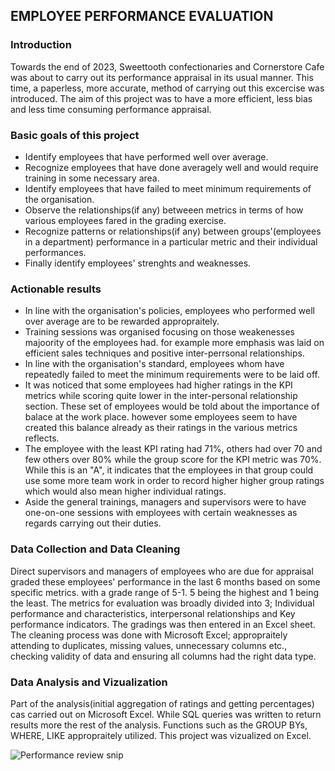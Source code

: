 ## EMPLOYEE PERFORMANCE EVALUATION

### Introduction
Towards the end of 2023, Sweettooth confectionaries and Cornerstore Cafe was about to carry out its performance appraisal in its usual manner. This time, a paperless, more accurate, method of carrying out this excercise was introduced. The aim of this project was to have a more efficient, less bias and less time consuming performance appraisal.
### Basic goals of this project
* Identify employees that have performed well over average.
* Recognize employees that have done averagely well and would require training in some necessary area.
* Identify employees that have failed to meet minimum requirements of the organisation.
* Observe the relationships(if any) betweeen metrics in terms of how various employees fared in the grading exercise.
* Recognize patterns or relationships(if any) between groups'(employees in a department) performance in a particular metric and their individual performances.
* Finally identify employees' strenghts and weaknesses.
### Actionable results
* In line with the organisation's policies, employees who performed well over average are to be rewarded appropraitely.
* Training sessions was organised focusing on those weakenesses majoority of the employees had. for example more emphasis was laid on efficient sales techniques and positive inter-perrsonal relationships.
* In line with the organisation's standard, employees whom have repeatedly failed to meet the minimum requirements were to be laid off.
* It was noticed that some employees had higher ratings in the KPI metrics while scoring quite lower in the inter-personal relationship section. These set of employees would be told about the importance of balace at the work place. however some employees seem to have created this balance already as their ratings in the various metrics reflects. 
* The employee with the least KPI rating had 71%, others had over 70 and few others over 80% while the group score for the KPI metric was 70%. While this is an "A", it indicates that the employees in that group could use some more team work in order to record higher higher group ratings which would also mean higher individual ratings.
* Aside the general trainings, managers and supervisors were to have one-on-one sessions with employees with certain weaknesses as regards carrying out their duties.
### Data Collection and Data Cleaning
Direct supervisors and managers of employees who are due for appraisal graded these employees' performance in the last 6 months based on some specific metrics. with a grade range of 5-1. 5 being the highest and 1 being the least. The metrics for evaluation was broadly divided into 3; Individual performance and characteristics, interpersonal relationships and Key performance indicators. The gradings was then entered in an Excel sheet. The cleaning process was done with Microsoft Excel; appropraitely attending to duplicates, missing values, unnecessary columns etc., checking validity of data and ensuring all columns had the right data type.
### Data Analysis and Vizualization
Part of the analysis(initial aggregation of ratings and getting percentages) cas carried out on Microsoft Excel. While SQL queries was written to return results more the rest of the analysis. Functions such as the GROUP BYs, WHERE, LIKE appropraitely utilized. This project was vizualized on Excel. 


![Performance review snip](https://github.com/OJEOZI/Employee-performance-evaluation-analysis/assets/147529527/99837e78-cf47-421c-831d-3d113071e058)

  
